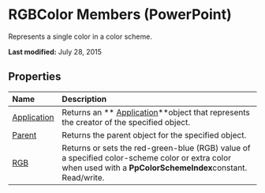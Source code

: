 
# RGBColor Members (PowerPoint)
Represents a single color in a color scheme.

 **Last modified:** July 28, 2015


## Properties



|**Name**|**Description**|
|:-----|:-----|
| [Application](d23d9de5-2f41-1cc7-844a-b2a86d0e6625.md)|Returns an  ** [Application](978c2b99-4271-b953-4283-73b5f3d96f41.md)**object that represents the creator of the specified object.|
| [Parent](b3ccd9cc-9f65-32dc-93e1-2e1560180c53.md)|Returns the parent object for the specified object.|
| [RGB](0535b619-1d3d-a106-8b99-46ea5c02917f.md)|Returns or sets the red-green-blue (RGB) value of a specified color-scheme color or extra color when used with a  **PpColorSchemeIndex**constant. Read/write.|
